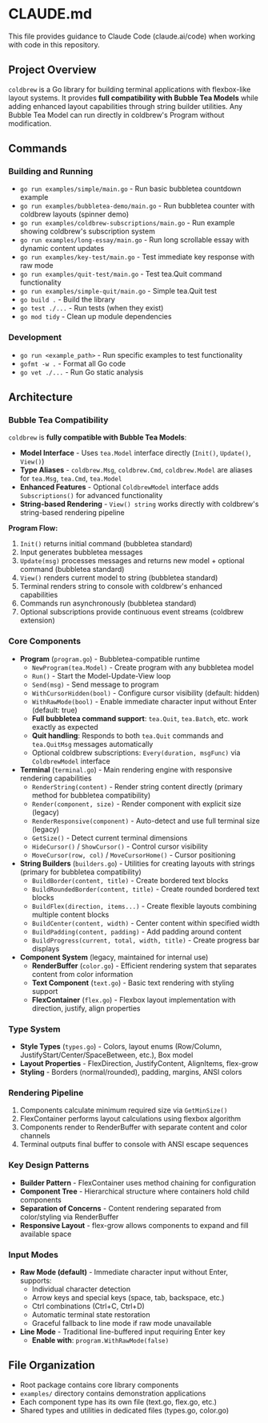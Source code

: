 # CLAUDE.md

This file provides guidance to Claude Code (claude.ai/code) when working with code in this repository.

## Project Overview

`coldbrew` is a Go library for building terminal applications with flexbox-like layout systems. It provides **full compatibility with Bubble Tea Models** while adding enhanced layout capabilities through string builder utilities. Any Bubble Tea Model can run directly in coldbrew's Program without modification.

## Commands

### Building and Running
- `go run examples/simple/main.go` - Run basic bubbletea countdown example
- `go run examples/bubbletea-demo/main.go` - Run bubbletea counter with coldbrew layouts (spinner demo)
- `go run examples/coldbrew-subscriptions/main.go` - Run example showing coldbrew's subscription system
- `go run examples/long-essay/main.go` - Run long scrollable essay with dynamic content updates
- `go run examples/key-test/main.go` - Test immediate key response with raw mode
- `go run examples/quit-test/main.go` - Test tea.Quit command functionality
- `go run examples/simple-quit/main.go` - Simple tea.Quit test
- `go build .` - Build the library
- `go test ./...` - Run tests (when they exist)
- `go mod tidy` - Clean up module dependencies

### Development
- `go run <example_path>` - Run specific examples to test functionality
- `gofmt -w .` - Format all Go code
- `go vet ./...` - Run Go static analysis

## Architecture

### Bubble Tea Compatibility
`coldbrew` is **fully compatible with Bubble Tea Models**:
- **Model Interface** - Uses `tea.Model` interface directly (`Init()`, `Update()`, `View()`)
- **Type Aliases** - `coldbrew.Msg`, `coldbrew.Cmd`, `coldbrew.Model` are aliases for `tea.Msg`, `tea.Cmd`, `tea.Model`
- **Enhanced Features** - Optional `ColdbrewModel` interface adds `Subscriptions()` for advanced functionality
- **String-based Rendering** - `View() string` works directly with coldbrew's string-based rendering pipeline

**Program Flow:**
1. `Init()` returns initial command (bubbletea standard)
2. Input generates bubbletea messages
3. `Update(msg)` processes messages and returns new model + optional command (bubbletea standard)
4. `View()` renders current model to string (bubbletea standard)
5. Terminal renders string to console with coldbrew's enhanced capabilities
6. Commands run asynchronously (bubbletea standard)
7. Optional subscriptions provide continuous event streams (coldbrew extension)

### Core Components
- **Program** (`program.go`) - Bubbletea-compatible runtime
  - `NewProgram(tea.Model)` - Create program with any bubbletea model
  - `Run()` - Start the Model-Update-View loop 
  - `Send(msg)` - Send message to program
  - `WithCursorHidden(bool)` - Configure cursor visibility (default: hidden)
  - `WithRawMode(bool)` - Enable immediate character input without Enter (default: true)
  - **Full bubbletea command support**: `tea.Quit`, `tea.Batch`, etc. work exactly as expected
  - **Quit handling**: Responds to both `tea.Quit` commands and `tea.QuitMsg` messages automatically
  - Optional coldbrew subscriptions: `Every(duration, msgFunc)` via `ColdbrewModel` interface
- **Terminal** (`terminal.go`) - Main rendering engine with responsive rendering capabilities
  - `RenderString(content)` - Render string content directly (primary method for bubbletea compatibility)
  - `Render(component, size)` - Render component with explicit size (legacy)
  - `RenderResponsive(component)` - Auto-detect and use full terminal size (legacy)
  - `GetSize()` - Detect current terminal dimensions
  - `HideCursor()` / `ShowCursor()` - Control cursor visibility
  - `MoveCursor(row, col)` / `MoveCursorHome()` - Cursor positioning
- **String Builders** (`builders.go`) - Utilities for creating layouts with strings (primary for bubbletea compatibility)
  - `BuildBorder(content, title)` - Create bordered text blocks
  - `BuildRoundedBorder(content, title)` - Create rounded bordered text blocks
  - `BuildFlex(direction, items...)` - Create flexible layouts combining multiple content blocks
  - `BuildCenter(content, width)` - Center content within specified width
  - `BuildPadding(content, padding)` - Add padding around content
  - `BuildProgress(current, total, width, title)` - Create progress bar displays
- **Component System** (legacy, maintained for internal use)
  - **RenderBuffer** (`color.go`) - Efficient rendering system that separates content from color information
  - **Text Component** (`text.go`) - Basic text rendering with styling support
  - **FlexContainer** (`flex.go`) - Flexbox layout implementation with direction, justify, align properties

### Type System
- **Style Types** (`types.go`) - Colors, layout enums (Row/Column, JustifyStart/Center/SpaceBetween, etc.), Box model
- **Layout Properties** - FlexDirection, JustifyContent, AlignItems, flex-grow
- **Styling** - Borders (normal/rounded), padding, margins, ANSI colors

### Rendering Pipeline
1. Components calculate minimum required size via `GetMinSize()`
2. FlexContainer performs layout calculations using flexbox algorithm
3. Components render to RenderBuffer with separate content and color channels
4. Terminal outputs final buffer to console with ANSI escape sequences

### Key Design Patterns
- **Builder Pattern** - FlexContainer uses method chaining for configuration
- **Component Tree** - Hierarchical structure where containers hold child components
- **Separation of Concerns** - Content rendering separated from color/styling via RenderBuffer
- **Responsive Layout** - flex-grow allows components to expand and fill available space

### Input Modes
- **Raw Mode (default)** - Immediate character input without Enter, supports:
  - Individual character detection
  - Arrow keys and special keys (space, tab, backspace, etc.)
  - Ctrl combinations (Ctrl+C, Ctrl+D)
  - Automatic terminal state restoration
  - Graceful fallback to line mode if raw mode unavailable
- **Line Mode** - Traditional line-buffered input requiring Enter key
  - **Enable with**: `program.WithRawMode(false)`

## File Organization
- Root package contains core library components
- `examples/` directory contains demonstration applications
- Each component type has its own file (text.go, flex.go, etc.)
- Shared types and utilities in dedicated files (types.go, color.go)